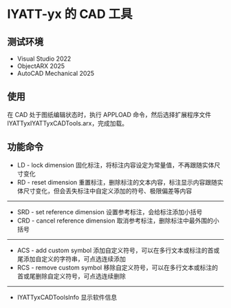 # IYATT-yx 的 CAD 工具

## 测试环境

* Visual Studio 2022
* ObjectARX 2025
* AutoCAD Mechanical 2025

## 使用

在 CAD 处于图纸编辑状态时，执行 APPLOAD 命令，然后选择扩展程序文件 IYATTyxIYATTyxCADTools.arx，完成加载。

## 功能命令

* LD - lock dimension 固化标注，将标注内容设定为常量值，不再跟随实体尺寸变化
* RD - reset dimension 重置标注，删除标注的文本内容，标注显示内容跟随实体尺寸变化，但会丢失标注中自定义添加的符号、极限偏差等内容
---
* SRD - set reference dimension 设置参考标注，会给标注添加小括号
* CRD - cancel reference dimension 取消参考标注，删除标注中最外围的小括号
---
* ACS - add custom symbol 添加自定义符号，可以在多行文本或标注的首或尾添加自定义的字符串，可点选连续添加
* RCS - remove custom symbol 移除自定义符号，可以在多行文本或标注的首或尾删除自定义符号，可点选连续删除
---
* IYATTyxCADToolsInfo 显示软件信息